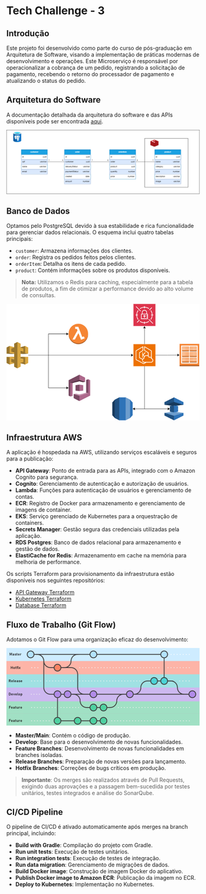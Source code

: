 # Tech Challenge - 3

## Introdução
Este projeto foi desenvolvido como parte do curso de pós-graduação em Arquitetura de Software, visando a implementação de práticas modernas de desenvolvimento e operações.
Este Microserviço é responsável por operacionalizar a cobrança de um pedido, registrando a solicitação de pagamento, recebendo o retorno do processador de pagamento e atualizando o status do pedido.
## Arquitetura do Software
A documentação detalhada da arquitetura do software e das APIs disponíveis pode ser encontrada [aqui](https://gitlab.com/ed-wantuil/tech-challenge-clean-architecture).

![Banco de Dados](./doc/database.png)

## Banco de Dados
Optamos pelo PostgreSQL devido à sua estabilidade e rica funcionalidade para gerenciar dados relacionais. O esquema inclui quatro tabelas principais:
- `customer`: Armazena informações dos clientes.
- `order`: Registra os pedidos feitos pelos clientes.
- `orderItem`: Detalha os itens de cada pedido.
- `product`: Contém informações sobre os produtos disponíveis.

> **Nota:** Utilizamos o Redis para caching, especialmente para a tabela de produtos, a fim de otimizar a performance devido ao alto volume de consultas.

![AWS Services](./doc/aws.png)

## Infraestrutura AWS
A aplicação é hospedada na AWS, utilizando serviços escaláveis e seguros para a publicação:

- **API Gateway**: Ponto de entrada para as APIs, integrado com o Amazon Cognito para segurança.
- **Cognito**: Gerenciamento de autenticação e autorização de usuários.
- **Lambda**: Funções para autenticação de usuários e gerenciamento de contas.
- **ECR**: Registro de Docker para armazenamento e gerenciamento de imagens de container.
- **EKS**: Serviço gerenciado de Kubernetes para a orquestração de containers.
- **Secrets Manager**: Gestão segura das credenciais utilizadas pela aplicação.
- **RDS Postgres**: Banco de dados relacional para armazenamento e gestão de dados.
- **ElastiCache for Redis**: Armazenamento em cache na memória para melhoria de performance.

Os scripts Terraform para provisionamento da infraestrutura estão disponíveis nos seguintes repositórios:
- [API Gateway Terraform](https://github.com/ed-wantuil/tech-challenge-tf-api-gateway)
- [Kubernetes Terraform](https://github.com/ed-wantuil/tech-challenge-tf-k8s)
- [Database Terraform](https://github.com/ed-wantuil/tech-challenge-tf-db)

## Fluxo de Trabalho (Git Flow)
Adotamos o Git Flow para uma organização eficaz do desenvolvimento:

![Git Flow](./doc/gitflow.png)

- **Master/Main**: Contém o código de produção.
- **Develop**: Base para o desenvolvimento de novas funcionalidades.
- **Feature Branches**: Desenvolvimento de novas funcionalidades em branches isoladas.
- **Release Branches**: Preparação de novas versões para lançamento.
- **Hotfix Branches**: Correções de bugs críticos em produção.

> **Importante**: Os merges são realizados através de Pull Requests, exigindo duas aprovações e a passagem bem-sucedida por testes unitários, testes integrados e análise do SonarQube.

## CI/CD Pipeline
O pipeline de CI/CD é ativado automaticamente após merges na branch principal, incluindo:

- **Build with Gradle**: Compilação do projeto com Gradle.
- **Run unit tests**: Execução de testes unitários.
- **Run integration tests**: Execução de testes de integração.
- **Run data migration**: Gerenciamento de migrações de dados.
- **Build Docker image**: Construção de imagem Docker do aplicativo.
- **Publish Docker image to Amazon ECR**: Publicação da imagem no ECR.
- **Deploy to Kubernetes**: Implementação no Kubernetes.
